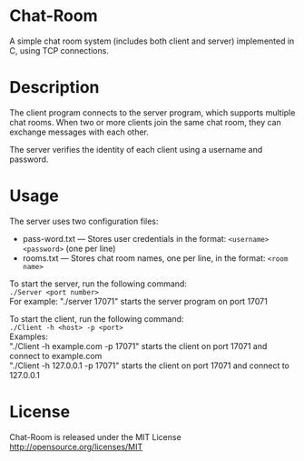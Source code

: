 # Chat-Room
A simple chat room system (includes both client and server) implemented in C, using TCP connections.

# Description
The client program connects to the server program, which supports multiple chat rooms. When two or more clients join the same chat room, they can exchange messages with each other.

The server verifies the identity of each client using a username and password.

# Usage
The server uses two configuration files:
* pass-word.txt — Stores user credentials in the format: `<username>` `<password>` (one per line)
* rooms.txt — Stores chat room names, one per line, in the format: `<room name>`

To start the server, run the following command:</br>
`./Server <port number>`</br>
For example: "./server 17071" starts the server program on port 17071

To start the client, run the following command:</br>
`./Client -h <host> -p <port>`<br />
Examples:</br>
"./Client -h example.com -p 17071" starts the client on port 17071 and connect to example.com<br />
"./Client -h 127.0.0.1 -p 17071" starts the client on port 17071 and connect to 127.0.0.1<br />

# License
Chat-Room is released under the MIT License  
http://opensource.org/licenses/MIT
